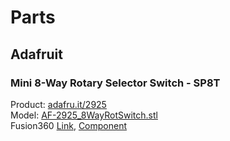 # Parts

## Adafruit

### Mini 8-Way Rotary Selector Switch - SP8T
Product: [adafru.it/2925](https://adafru.it/2925)  
Model: [AF-2925_8WayRotSwitch.stl](https://github.com/prettygirlclub/parts/blob/main/adafruit/AF-2925_8WayRotSwitch.stl)  
Fusion360 [Link](https://a360.co/331oZtZ), [Component](https://github.com/prettygirlclub/parts/blob/main/adafruit/AF-2925_8WayRotSwitch.f3d)
